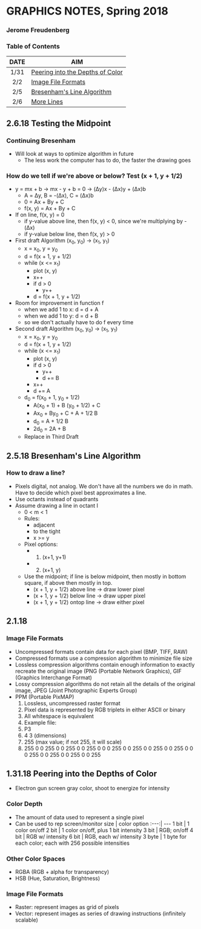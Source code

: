 # GRAPHICS NOTES, Spring 2018
### Jerome Freudenberg

### Table of Contents
DATE | AIM
:---:| ---
1/31 | [Peering into the Depths of Color](#13118-peering-into-the-depths-of-color)
2/2  | [Image File Formats](#image-file-formats)
2/5  | [Bresenham's Line Algorithm](#2518-bresenhams-line-algorithm)
2/6  | [More Lines](#2618-testing-the-midpoint)

## 2.6.18 Testing the Midpoint

### Continuing Bresenham
- Will look at ways to optimize algorithm in future
  - The less work the computer has to do, the faster the drawing goes

### How do we tell if we're above or below? Test (x + 1, y + 1/2)
  - y = mx + b -> mx - y + b = 0 -> (Δy)x - (Δx)y + (Δx)b
    - A = Δy, B = -(Δx), C = (Δx)b
    - 0 = Ax + By + C
    - f(x, y) = Ax + By + C
  - If on line, f(x, y) = 0
    - if y-value above line, then f(x, y) < 0, since we're multiplying by -(Δx)
    - if y-value below line, then f(x, y) > 0
  - First draft Algorithm (x<sub>0</sub>, y<sub>0</sub>) -> (x<sub>1</sub>, y<sub>1</sub>)
    - x = x<sub>0</sub>, y = y<sub>0</sub>  
    - d = f(x + 1, y + 1/2)  
    - while (x <= x<sub>1</sub>)  
        - plot (x, y)  
        - x++  
        - if d > 0  
          - y++  
        - d = f(x + 1, y + 1/2)  
  - Room for improvement in function f
    - when we add 1 to x: d = d + A
    - when we add 1 to y: d = d + B
    - so we don't actually have to do f every time
  - Second draft Algorithm (x<sub>0</sub>, y<sub>0</sub>) -> (x<sub>1</sub>, y<sub>1</sub>)
    - x = x<sub>0</sub>, y = y<sub>0</sub>  
    - d = f(x + 1, y + 1/2)  
    - while (x <= x<sub>1</sub>)  
        - plot (x, y)  
        - if d > 0
          - y++
          - d += B
        - x++
        - d += A
    - d<sub>0</sub> = f(x<sub>0</sub> + 1, y<sub>0</sub> + 1/2)
      - A(x<sub>0</sub> + 1) + B (y<sub>0</sub> + 1/2) + C
      - Ax<sub>0</sub> + By<sub>0</sub> + C + A + 1/2 B
      - d<sub>0</sub> = A + 1/2 B
      - 2d<sub>0</sub> = 2A + B
    - Replace in Third Draft
  
## 2.5.18 Bresenham's Line Algorithm

### How to draw a line?
- Pixels digital, not analog. We don't have all the numbers we do in math. Have to decide which pixel best approximates a line.
- Use octants instead of quadrants
- Assume drawing a line in octant I
  - 0 < m < 1
  - Rules:
    - adjacent
    - to the tight
    - x >= y
  - Pixel options:
    - 1. (x+1, y+1)
    - 2. (x+1, y)
  - Use the midpoint; if line is below midpoint, then mostly in bottom square, if above then mostly in top.
    - (x + 1, y + 1/2) above line -> draw lower pixel
    - (x + 1, y + 1/2) below line -> draw upper pixel
    - (x + 1, y + 1/2) ontop line -> draw either pixel

## 2.1.18

### Image File Formats
- Uncompressed formats contain data for each pixel (BMP, TIFF, RAW)
- Compressed formats use a compression algorithm to minimize file size
- Lossless compression algorithms contain enough information to exactly recreate the original image (PNG (Portable Network Graphics), GIF (Graphics Interchange Format)
- Lossy compression algorithms do not retain all the details of the original image, JPEG (Joint Photographic Experts Group)
- PPM (Portable PixMAP)
  1. Lossless, uncompressed raster format
  2. Pixel data is represented by RGB triplets in either ASCII or binary
  3. All whitespace is equivalent
  4. Example file:
    1. P3
    2. 4 3 (dimensions)
    3. 255 (max value; if not 255, it will scale)
    4. 255 0 0   255 0 0   255 0 0   255 0 0
       0 255 0   0 255 0   0 255 0   0 255 0
       0 0 255   0 0 255   0 0 255   0 0 255

## 1.31.18 Peering into the Depths of Color
- Electron gun screen gray color, shoot to energize for intensity
### Color Depth
- The amount of data used to represent a single pixel
- Can be used to rep screen/monitor
size | color option
:---:| ---
1 bit | 1 color on/off
2 bit | 1 color on/off, plus 1 bit intensity
3 bit | RGB; on/off
4 bit | RGB w/ intensity
6 bit | RGB, each w/ intensity
3 byte | 1 byte for each color; each with 256 possible intensities

### Other Color Spaces
- RGBA (RGB + alpha for transparency)
- HSB (Hue, Saturation, Brightness)

### Image File Formats
- Raster: represent images as grid of pixels
- Vector: represent images as series of drawing instructions (infinitely scalable)
